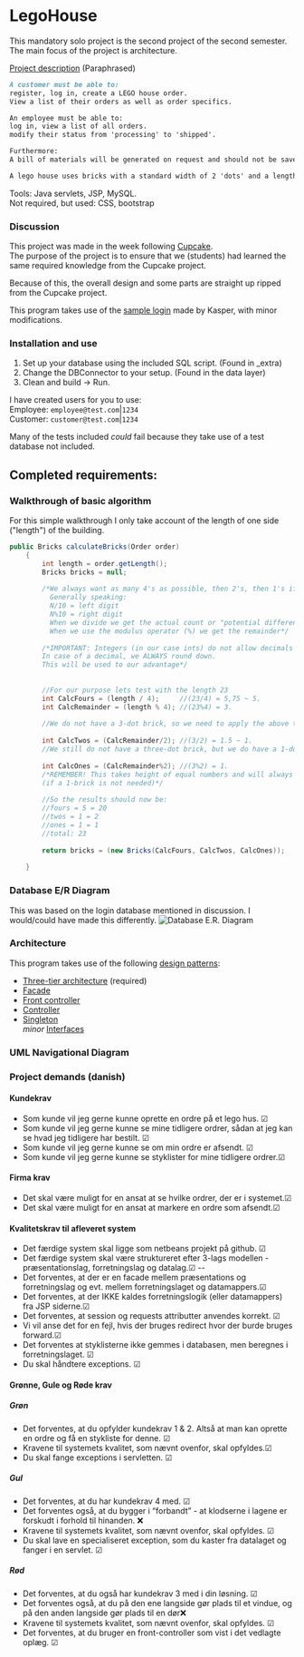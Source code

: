 # LegoHouse

This mandatory solo project is the second project of the second semester. The main focus of the project is architecture.

[Project description](https://datsoftlyngby.github.io/dat2sem2019Spring/Modul3/LegoHus.html)
(Paraphrased)  
```markdown
A customer must be able to:
register, log in, create a LEGO house order.
View a list of their orders as well as order specifics. 

An employee must be able to:
log in, view a list of all orders.
modify their status from 'processing' to 'shipped'.

Furthermore:
A bill of materials will be generated on request and should not be saved to the database.

A lego house uses bricks with a standard width of 2 'dots' and a length of either 4, 2 or 1.
```

Tools: Java servlets, JSP, MySQL.  
Not required, but used: CSS, bootstrap

### Discussion
This project was made in the week following [Cupcake](https://github.com/Castau/CupCake).  
The purpose of the project is to ensure that we (students) had learned the same required knowledge from the Cupcake project. 

Because of this, the overall design and some parts are straight up ripped from the Cupcake project.

This program takes use of the [sample login](https://github.com/DAT2SemKode/Modul3LogInSample) made by Kasper, with minor modifications.

### Installation and use
1) Set up your database using the included SQL script. (Found in \_extra)
2) Change the DBConnector to your setup. (Found in the data layer)
3) Clean and build -> Run.

I have created users for you to use:  
Employee: `employee@test.com`|`1234`  
Customer: `customer@test.com`|`1234`

Many of the tests included *could* fail because they take use of a test database not included.

## Completed requirements:

###  Walkthrough of basic algorithm  
For this simple walkthrough I only take account of the length of one side ("length") of the building.
```java  
public Bricks calculateBricks(Order order)
    {
        int length = order.getLength();
        Bricks bricks = null;
        
        /*We always want as many 4's as possible, then 2's, then 1's if necessary. (Hint: Uneven length)
          Generally speaking: 
          N/10 = left digit
          N%10 = right digit
          When we divide we get the actual count or "potential difference".
          When we use the modulus operator (%) we get the remainder*/
        
        /*IMPORTANT: Integers (in our case ints) do not allow decimals in the same way a double does. 
        In case of a decimal, we ALWAYS round down. 
        This will be used to our advantage*/
        
        
        //For our purpose lets test with the length 23
        int CalcFours = (length / 4);     //(23/4) = 5,75 ~ 5.
        int CalcRemainder = (length % 4); //(23%4) = 3. 
        
        //We do not have a 3-dot brick, so we need to apply the above technique to Twos.
        
        int CalcTwos = (CalcRemainder/2); //(3/2) = 1.5 ~ 1.
        //We still do not have a three-dot brick, but we do have a 1-dot brick to fix our problem.
        
        int CalcOnes = (CalcRemainder%2); //(3%2) = 1. 
        /*REMEMBER! This takes height of equal numbers and will always give 0 in that case 
        (if a 1-brick is not needed)*/
        
        //So the results should now be:
        //fours = 5 = 20
        //twos = 1 = 2
        //ones = 1 = 1
        //total: 23
        
        return bricks = (new Bricks(CalcFours, CalcTwos, CalcOnes));
        
    }
```  
### Database E/R Diagram  
This was based on the login database mentioned in discussion. I would/could have made this differently.
<img src="https://i.imgur.com/prWZHLR.png" alt="Database E.R. Diagram">

### Architecture
This program takes use of the following [design patterns](https://en.wikipedia.org/wiki/Software_design_pattern):  
- [Three-tier architecture](https://en.wikipedia.org/wiki/Multitier_architecture#Three-tier_architecture) (required)
- [Facade](https://en.wikipedia.org/wiki/Facade_pattern)
- [Front controller](https://en.wikipedia.org/wiki/Front_controller)
- [Controller](https://en.wikipedia.org/wiki/Command_pattern)
- [Singleton](https://en.wikipedia.org/wiki/Singleton_pattern)  
*minor* [Interfaces](https://en.wikipedia.org/wiki/Interface_(Java))

### UML Navigational Diagram


### Project demands (danish)

#### Kundekrav
- Som kunde vil jeg gerne kunne oprette en ordre på et lego hus. ☑  
- Som kunde vil jeg gerne kunne se mine tidligere ordrer, sådan at jeg kan se hvad jeg tidligere har bestilt. ☑  
- Som kunde vil jeg gerne kunne se om min ordre er afsendt. ☑    
- Som kunde vil jeg gerne kunne se styklister for mine tidligere ordrer.☑    

#### Firma krav  
- Det skal være muligt for en ansat at se hvilke ordrer, der er i systemet.☑    
- Det skal være muligt for en ansat at markere en ordre som afsendt.☑    

#### Kvalitetskrav til afleveret system  
- Det færdige system skal ligge som netbeans projekt på github. ☑   
- Det færdige system skal være struktureret efter 3-lags modellen - præsentationslag, forretningslag og datalag.☑    --
- Det forventes, at der er en facade mellem præsentations og forretningslag og evt. mellem forretningslaget og datamappers.☑   
- Det forventes, at der IKKE kaldes forretningslogik (eller datamappers) fra JSP siderne.☑    
- Det forventes, at session og requests attributter anvendes korrekt. ☑   
- Vi vil anse det for en fejl, hvis der bruges redirect hvor der burde bruges forward.☑    
- Det forventes at styklisterne ikke gemmes i databasen, men beregnes i forretningslaget. ☑   
- Du skal håndtere exceptions. ☑   

#### Grønne, Gule og Røde krav  
##### Grøn  
- Det forventes, at du opfylder kundekrav 1 & 2. Altså at man kan oprette en ordre og få en stykliste for denne. ☑   
- Kravene til systemets kvalitet, som nævnt ovenfor, skal opfyldes.☑    
- Du skal fange exceptions i servletten.  ☑  
##### Gul  
- Det forventes, at du har kundekrav 4 med. ☑   
- Det forventes også, at du bygger i “forbandt” - at klodserne i lagene er forskudt i forhold til hinanden. ❌  
- Kravene til systemets kvalitet, som nævnt ovenfor, skal opfyldes.  ☑  
- Du skal lave en specialiseret exception, som du kaster fra datalaget og fanger i en servlet.  ☑  
##### Rød  
- Det forventes, at du også har kundekrav 3 med i din løsning.  ☑  
- Det forventes også, at du på den ene langside gør plads til et vindue, og på den anden langside gør plads til en dør❌  
- Kravene til systemets kvalitet, som nævnt ovenfor, skal opfyldes. ☑   
- Det forventes, at du bruger en front-controller som vist i det vedlagte oplæg. ☑   
